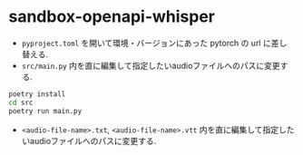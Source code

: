# sandbox-openapi-whisper

- `pyproject.toml` を開いて環境・バージョンにあった pytorch の url に差し替える.
- `src/main.py` 内を直に編集して指定したいaudioファイルへのパスに変更する.

```sh
poetry install
cd src
poetry run main.py
```

- `<audio-file-name>.txt`, `<audio-file-name>.vtt` 内を直に編集して指定したいaudioファイルへのパスに変更する.
